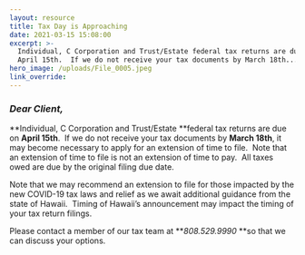 ```yaml
---
layout: resource
title: Tax Day is Approaching
date: 2021-03-15 15:08:00
excerpt: >-
  Individual, C Corporation and Trust/Estate federal tax returns are due on
  April 15th.  If we do not receive your tax documents by March 18th...
hero_image: /uploads/File_0005.jpeg
link_override:
---
```

### *Dear Client,*

**Individual, C Corporation and Trust/Estate&nbsp;**federal tax returns are due on&nbsp;**April 15th**.&nbsp; If we do not receive your tax documents by&nbsp;**March 18th**, it may become necessary to apply for an extension of time to file.&nbsp; Note that an extension of time to file is not an extension of time to pay.&nbsp; All taxes owed are due by the original filing due date.&nbsp;

Note that we may recommend an extension to file for those impacted by the new COVID-19 tax laws and relief as we await additional guidance from the state of Hawaii. &nbsp;Timing of Hawaii’s announcement may impact the timing of your tax return filings.

Please contact a member of our tax team at&nbsp;***808\.529.9990*&nbsp;**so that we can discuss your options.

&nbsp;

&nbsp;

&nbsp;
